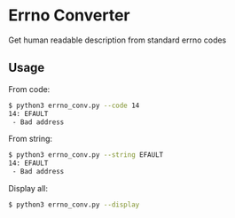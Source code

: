# Errno Converter
Get human readable description from standard errno codes

## Usage
From code:
```bash
$ python3 errno_conv.py --code 14
14: EFAULT
 - Bad address
```
From string:
```bash 
$ python3 errno_conv.py --string EFAULT
14: EFAULT
 - Bad address
```

Display all:
```bash
$ python3 errno_conv.py --display
```
